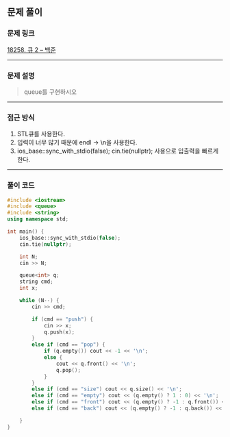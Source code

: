 ##  문제 풀이

###  문제 링크  
[18258. 큐 2 – 백준](https://www.acmicpc.net/problem/18258)

---

###  문제 설명  
> queue를 구현하시오
---

###  접근 방식  
1. STL큐를 사용한다.
2. 입력이 너무 많기 때문에 endl -> \n을 사용한다.
3. ios_base::sync_with_stdio(false); cin.tie(nullptr); 사용으로 입출력을 빠르게 한다.
---

### 풀이 코드

```cpp
#include <iostream>
#include <queue>
#include <string>
using namespace std;

int main() {
    ios_base::sync_with_stdio(false);
    cin.tie(nullptr);

    int N;
    cin >> N;

    queue<int> q;
    string cmd;
    int x;

    while (N--) {
        cin >> cmd;

        if (cmd == "push") {
            cin >> x;
            q.push(x);
        }
        else if (cmd == "pop") {
            if (q.empty()) cout << -1 << '\n';
            else {
                cout << q.front() << '\n';
                q.pop();
            }
        }
        else if (cmd == "size") cout << q.size() << '\n';
        else if (cmd == "empty") cout << (q.empty() ? 1 : 0) << '\n';
        else if (cmd == "front") cout << (q.empty() ? -1 : q.front()) << '\n';
        else if (cmd == "back") cout << (q.empty() ? -1 : q.back()) << '\n';

    }
}

```

